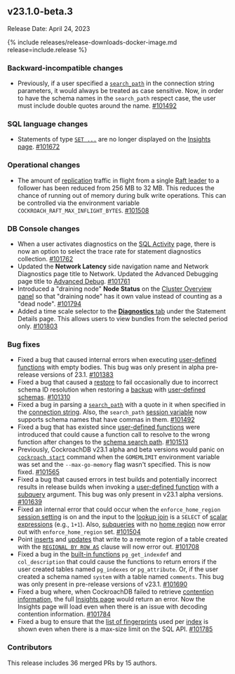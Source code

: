 ## v23.1.0-beta.3

Release Date: April 24, 2023

{% include releases/release-downloads-docker-image.md release=include.release %}

<h3 id="v23-1-0-beta-3-backward-incompatible-changes">Backward-incompatible changes</h3>

- Previously, if a user specified a [`search_path`](../v23.1/sql-name-resolution.html#current-schema) in the connection string parameters, it would always be treated as case sensitive. Now, in order to have the schema names in the `search_path` respect case, the user must include double quotes around the name. [#101492][#101492]

<h3 id="v23-1-0-beta-3-sql-language-changes">SQL language changes</h3>

- Statements of type [`SET ...`](../v23.1/set-vars.html) are no longer displayed on the [Insights page](../v23.1/ui-insights-page.html). [#101672][#101672]

<h3 id="v23-1-0-beta-3-operational-changes">Operational changes</h3>

- The amount of [replication](../v23.1/architecture/replication-layer.html) traffic in flight from a single [Raft leader](../v23.1/architecture/reads-and-writes-overview.html#architecture-raft-leader) to a follower has been reduced from 256 MB to 32 MB. This reduces the chance of running out of memory during bulk write operations. This can be controlled via the environment variable `COCKROACH_RAFT_MAX_INFLIGHT_BYTES`. [#101508][#101508]

<h3 id="v23-1-0-beta-3-db-console-changes">DB Console changes</h3>

- When a user activates diagnostics on the [SQL Activity](../v23.1/ui-statements-page.html#statement-fingerprints-view) page, there is now an option to select the trace rate for statement diagnostics collection. [#101762][#101762]
- Updated the **Network Latency** side navigation name and Network Diagnostics page title to Network. Updated the Advanced Debugging page title to [Advanced Debug](../v23.1/ui-debug-pages.html). [#101761][#101761]
- Introduced a "draining node" **Node Status** on the [Cluster Overview panel](../v23.1/ui-cluster-overview-page.html#cluster-overview-panel) so that "draining node" has it own value instead of counting as a "dead node". [#101794][#101794]
- Added a time scale selector to the [**Diagnostics** tab](../v23.1/ui-statements-page.html#diagnostics) under the Statement Details page. This allows users to view bundles from the selected period only. [#101803][#101803]

<h3 id="v23-1-0-beta-3-bug-fixes">Bug fixes</h3>

- Fixed a bug that caused internal errors when executing [user-defined functions](../v23.1/user-defined-functions.html) with empty bodies. This bug was only present in alpha pre-release versions of 23.1. [#101383][#101383]
- Fixed a bug that caused a [restore](../v23.1/restore.html) to fail occasionally due to incorrect schema ID resolution when restoring a [backup](../v23.1/backup.html) with [user-defined schemas](../v23.1/schema-design-schema.html). [#101310][#101310]
- Fixed a bug in parsing a [`search_path`](../v23.1/sql-name-resolution.html#current-schema) with a quote in it when specified in the [connection string](../v23.1/connection-parameters.html). Also, the `search_path` [session variable](../v23.1/set-vars.html) now supports schema names that have commas in them. [#101492][#101492]
- Fixed a bug that has existed since [user-defined functions](../v23.1/user-defined-functions.html) were introduced that could cause a function call to resolve to the wrong function after changes to the [schema search path](../v23.1/sql-name-resolution#current-schema). [#101513][#101513]
- Previously, CockroachDB v23.1 alpha and beta versions would panic on [`cockroach start`](../v23.1/cockroach-start.html) command when the `GOMEMLIMIT` environment variable was set and the `--max-go-memory` flag wasn't specified. This is now fixed. [#101565][#101565]
- Fixed a bug that caused errors in test builds and potentially incorrect results in release builds when invoking a [user-defined function](../v23.1/user-defined-functions.html) with a [subquery](../v23.1/subqueries.html) argument. This bug was only present in v23.1 alpha versions. [#101639][#101639]
- Fixed an internal error that could occur when the `enforce_home_region` [session setting](../v23.1/set-vars.html) is on and the input to the [lookup join](../v23.1/joins.html#lookup-joins) is a `SELECT` of [scalar expressions](../v23.1/scalar-expressions.html) (e.g., `1+1`). Also, [subqueries](../v23.1/subqueries.html) with no [home region](../v23.1/multiregion-overview#table-localities) now error out with `enforce_home_region` set. [#101504][#101504]
- Point [inserts](../v23.1/insert.html) and [updates](../v23.1/update.html) that write to a remote region of a table created with the [`REGIONAL BY ROW AS`](../v23.1/create-table.html#create-a-table-with-a-regional-by-row-locality-using-a-custom-region-column) clause will now error out. [#101708][#101708]
- Fixed a bug in the [built-in functions](../v23.1/functions-and-operators.html) `pg_get_indexdef` and `col_description` that could cause the functions to return errors if the user created tables named `pg_indexes` or `pg_attribute`. Or, if the user created a schema named `system` with a table named `comments`. This bug was only present in pre-release versions of v23.1. [#101690][#101690]
- Fixed a bug where, when CockroachDB failed to retrieve [contention information](../v23.1/performance-best-practices-overview.html#transaction-contention), the full [Insights page](../v23.1/ui-insights-page.html) would return an error. Now the Insights page will load even when there is an issue with decoding contention information. [#101784][#101784]
- Fixed a bug to ensure that the [list of fingerprints](../v23.1/ui-statements-page.html#statement-fingerprints-view) used per [index](../v23.1/indexes.html) is shown even when there is a max-size limit on the SQL API. [#101785][#101785]

<h3 id="v23-1-0-beta-3-contributors">Contributors</h3>

This release includes 36 merged PRs by 15 authors.

</div>

[#101310]: https://github.com/cockroachdb/cockroach/pull/101310
[#101383]: https://github.com/cockroachdb/cockroach/pull/101383
[#101432]: https://github.com/cockroachdb/cockroach/pull/101432
[#101492]: https://github.com/cockroachdb/cockroach/pull/101492
[#101504]: https://github.com/cockroachdb/cockroach/pull/101504
[#101508]: https://github.com/cockroachdb/cockroach/pull/101508
[#101513]: https://github.com/cockroachdb/cockroach/pull/101513
[#101565]: https://github.com/cockroachdb/cockroach/pull/101565
[#101639]: https://github.com/cockroachdb/cockroach/pull/101639
[#101672]: https://github.com/cockroachdb/cockroach/pull/101672
[#101690]: https://github.com/cockroachdb/cockroach/pull/101690
[#101708]: https://github.com/cockroachdb/cockroach/pull/101708
[#101761]: https://github.com/cockroachdb/cockroach/pull/101761
[#101762]: https://github.com/cockroachdb/cockroach/pull/101762
[#101784]: https://github.com/cockroachdb/cockroach/pull/101784
[#101785]: https://github.com/cockroachdb/cockroach/pull/101785
[#101794]: https://github.com/cockroachdb/cockroach/pull/101794
[#101803]: https://github.com/cockroachdb/cockroach/pull/101803
